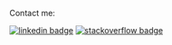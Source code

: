 
Contact me:

[![linkedin badge](https://img.shields.io/badge/linkedin-blue?style=flat-square&logo=linkedin)](https://www.linkedin.com/in/marcos-martínez/)
[![stackoverflow badge](https://img.shields.io/badge/stackoverflow-red?style=flat-square&logo=stackoverflow)](https://es.stackoverflow.com/users/4163/marcos-martínez)





